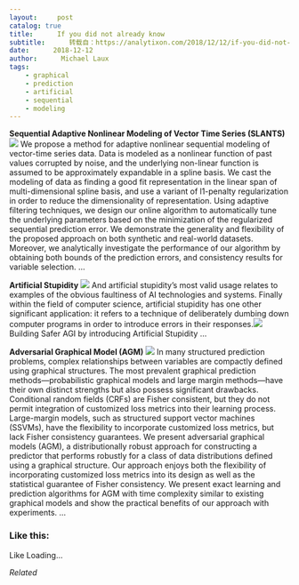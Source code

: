 ```yaml
---
layout:     post
catalog: true
title:      If you did not already know
subtitle:      转载自：https://analytixon.com/2018/12/12/if-you-did-not-already-know-574/
date:      2018-12-12
author:      Michael Laux
tags:
    - graphical
    - prediction
    - artificial
    - sequential
    - modeling
---
```


**Sequential Adaptive Nonlinear Modeling of Vector Time Series (SLANTS)** ![](https://aboutdataanalytics.files.wordpress.com/2015/01/google.png?w=529)
We propose a method for adaptive nonlinear sequential modeling of vector-time series data. Data is modeled as a nonlinear function of past values corrupted by noise, and the underlying non-linear function is assumed to be approximately expandable in a spline basis. We cast the modeling of data as finding a good fit representation in the linear span of multi-dimensional spline basis, and use a variant of l1-penalty regularization in order to reduce the dimensionality of representation. Using adaptive filtering techniques, we design our online algorithm to automatically tune the underlying parameters based on the minimization of the regularized sequential prediction error. We demonstrate the generality and flexibility of the proposed approach on both synthetic and real-world datasets. Moreover, we analytically investigate the performance of our algorithm by obtaining both bounds of the prediction errors, and consistency results for variable selection. … 

**Artificial Stupidity** ![](https://aboutdataanalytics.files.wordpress.com/2015/01/google.png?w=529)
And artificial stupidity’s most valid usage relates to examples of the obvious faultiness of AI technologies and systems. Finally within the field of computer science, artificial stupidity has one other significant application: it refers to a technique of deliberately dumbing down computer programs in order to introduce errors in their responses.![](https://aboutdataanalytics.files.wordpress.com/2015/04/link.png?w=529)
 Building Safer AGI by introducing Artificial Stupidity … 

**Adversarial Graphical Model (AGM)** ![](https://aboutdataanalytics.files.wordpress.com/2015/01/google.png?w=529)
In many structured prediction problems, complex relationships between variables are compactly defined using graphical structures. The most prevalent graphical prediction methods—probabilistic graphical models and large margin methods—have their own distinct strengths but also possess significant drawbacks. Conditional random fields (CRFs) are Fisher consistent, but they do not permit integration of customized loss metrics into their learning process. Large-margin models, such as structured support vector machines (SSVMs), have the flexibility to incorporate customized loss metrics, but lack Fisher consistency guarantees. We present adversarial graphical models (AGM), a distributionally robust approach for constructing a predictor that performs robustly for a class of data distributions defined using a graphical structure. Our approach enjoys both the flexibility of incorporating customized loss metrics into its design as well as the statistical guarantee of Fisher consistency. We present exact learning and prediction algorithms for AGM with time complexity similar to existing graphical models and show the practical benefits of our approach with experiments. … 





### Like this:

Like Loading...


*Related*

